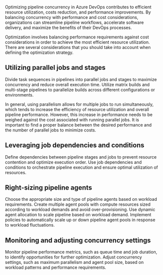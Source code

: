Optimizing pipeline concurrency in Azure DevOps contributes to efficient resource utilization, costs reduction, and performance improvements. By balancing concurrency with performance and cost considerations, organizations can streamline pipeline workflows, accelerate software delivery, and maximize the benefits of their DevOps processes.

Optimization involves balancing performance requirements against cost considerations in order to achieve the most efficient resource utilization. There are several considerations that you should take into account when defining the optimization strategy.

## Utilizing parallel jobs and stages

Divide task sequences in pipelines into parallel jobs and stages to maximize concurrency and reduce overall execution time. Utilize matrix builds and multi-stage pipelines to parallelize builds across different configurations or environments.

In general, using parallelism allows for multiple jobs to run simultaneously, which tends to increase the efficiency of resource utilization and overall pipeline performance. However, this increase in performance needs to be weighed against the cost associated with running parallel jobs. It is important to find a proper balance between the desired performance and the number of parallel jobs to minimize costs.

## Leveraging job dependencies and conditions

Define dependencies between pipeline stages and jobs to prevent resource contention and optimize execution order. Use job dependencies and conditions to orchestrate pipeline execution and ensure optimal utilization of resources.

## Right-sizing pipeline agents

Choose the appropriate size and type of pipeline agents based on workload requirements. Create multiple agent pools with compute resources sized according to workload demands and avoid over-provisioning. Use dynamic agent allocation to scale pipeline based on workload demand. Implement policies to automatically scale up or down pipeline agent pools in response to workload fluctuations.

## Monitoring and adjusting concurrency settings

Monitor pipeline performance metrics, such as queue time and job duration, to identify opportunities for further optimization. Adjust concurrency settings, such as maximum parallelism and agent pool size, based on workload patterns and performance requirements.
